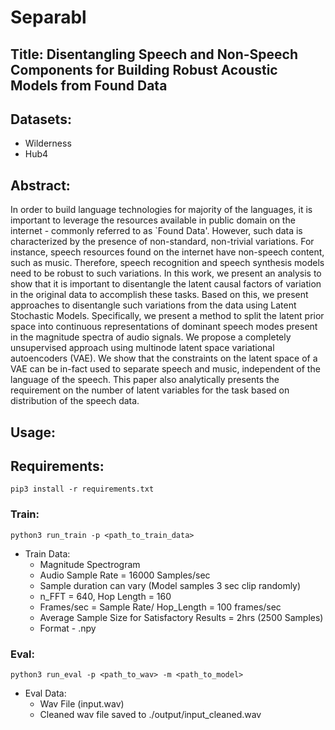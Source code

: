 # Separabl

## Title: Disentangling Speech and Non-Speech Components for Building Robust Acoustic Models from Found Data

## Datasets:
- Wilderness
- Hub4

## Abstract:
In order to build language technologies for majority of the languages, it is important to leverage the resources available in public domain on the internet - commonly referred to as `Found Data'. However, such data is characterized by the presence of non-standard, non-trivial variations. For instance, speech resources found on the internet have non-speech content, such as music. Therefore, speech recognition and speech synthesis models need to be robust to such variations. In this work, we present an analysis to show that it is important to disentangle the latent causal factors of variation in the original data to accomplish these tasks. Based on this, we present approaches to disentangle such variations from the data using Latent Stochastic Models. Specifically, we present a method to split the latent prior space into continuous representations of dominant speech modes present in the magnitude spectra of audio signals. We propose a completely unsupervised approach using multinode latent space variational autoencoders (VAE). We show that the constraints on the latent space of a VAE can be in-fact used to separate speech and music, independent of the language of the speech. This paper also analytically presents the requirement on the number of latent variables for the task based on distribution of the speech data.


## Usage:

## Requirements:
```
pip3 install -r requirements.txt
```

### Train:
```
python3 run_train -p <path_to_train_data>
```
- Train Data: 
  - Magnitude Spectrogram
  - Audio Sample Rate = 16000 Samples/sec
  - Sample duration can vary (Model samples 3 sec clip randomly)
  - n_FFT = 640, Hop Length = 160
  - Frames/sec = Sample Rate/ Hop_Length = 100 frames/sec
  - Average Sample Size for Satisfactory Results = 2hrs (2500 Samples)
  - Format - .npy
 
### Eval:
```
python3 run_eval -p <path_to_wav> -m <path_to_model>
```
- Eval Data:
  - Wav File (input.wav)
  - Cleaned wav file saved to ./output/input_cleaned.wav


